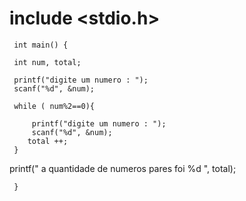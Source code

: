 # include  <stdio.h>


     int main() {

     int num, total;

     printf("digite um numero : ");
     scanf("%d", &num);

     while ( num%2==0){

         printf("digite um numero : ");
         scanf("%d", &num);
        total ++;
     }

   printf(" a quantidade de numeros pares foi %d ", total);
    
     }
